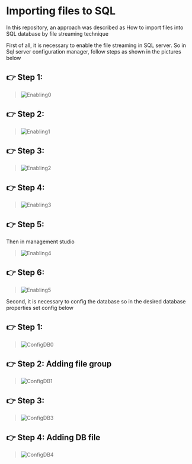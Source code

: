 # **Importing files to SQL**

In this repository, an approach was described as How to import files into SQL database by file streaming technique

First of all, it is necessary to enable the file streaming in SQL server. 
So in Sql server configuration manager, follow steps as shown in the pictures below

## 👉 Step 1: 
 > ![Enabling0](https://user-images.githubusercontent.com/45565026/196166536-4059e717-5673-4b3d-8538-eeda8ed50721.png)

## 👉 Step 2:  
 > ![Enabling1](https://user-images.githubusercontent.com/45565026/196167752-dafde568-00d2-47ae-b718-b10778e8e736.png)

## 👉 Step 3:  
 > ![Enabling2](https://user-images.githubusercontent.com/45565026/196167900-b103a3b7-9f02-470e-9bc5-3e11413ed996.png)

## 👉 Step 4:  
 > ![Enabling3](https://user-images.githubusercontent.com/45565026/196167958-4b7c397c-9862-4599-80e5-9132a4e6b542.png)
 
## 👉 Step 5:  
 Then in management studio 
 > ![Enabling4](https://user-images.githubusercontent.com/45565026/196167982-c825f474-c760-4dd0-862c-c1daae6c83fb.png)
 
## 👉 Step 6:  
 > ![Enabling5](https://user-images.githubusercontent.com/45565026/196167999-5ed54d1e-b675-42ac-a9d1-bd474d0cb0b0.png)
 
Second, it is necessary to config the database so in the desired database properties set config below

## 👉 Step 1: 
 > ![ConfigDB0](https://user-images.githubusercontent.com/45565026/196172639-50f2c9c4-bb78-46af-bcbe-ddb84d441766.png)

## 👉 Step 2: Adding file group
 > ![ConfigDB1](https://user-images.githubusercontent.com/45565026/196172781-c2f58858-b7f1-4802-8518-ba95a6f02ef7.png)

## 👉 Step 3: 
 > ![ConfigDB3](https://user-images.githubusercontent.com/45565026/196172970-dcb1e1a0-ef3f-40a2-835a-a29cf82a0850.png)

## 👉 Step 4: Adding DB file
 > ![ConfigDB4](https://user-images.githubusercontent.com/45565026/196173161-9f5b5ef3-8f52-4212-bf27-e90928160513.png)

